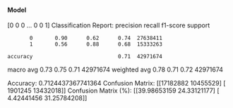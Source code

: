 #### Model
[0 0 0 ... 0 0 1]
Classification Report:
              precision    recall  f1-score   support

           0       0.90      0.62      0.74  27638411
           1       0.56      0.88      0.68  15333263

    accuracy                           0.71  42971674
   macro avg       0.73      0.75      0.71  42971674
weighted avg       0.78      0.71      0.72  42971674

Accuracy: 0.7124437367741364
Confusion Matrix:
[[17182882 10455529]
 [ 1901245 13432018]]
Confusion Matrix (%):
[[39.98653159 24.33121177]
 [ 4.42441456 31.25784208]]
